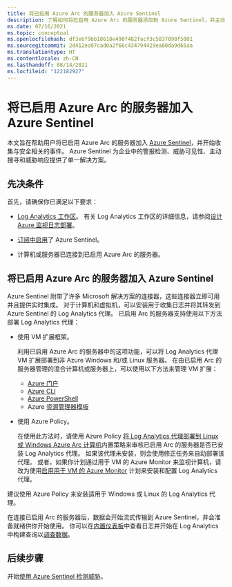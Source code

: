 ```yaml
---
title: 将已启用 Azure Arc 的服务器加入 Azure Sentinel
description: 了解如何将已启用 Azure Arc 的服务器添加到 Azure Sentinel，并主动监视其安全状态。
ms.date: 07/16/2021
ms.topic: conceptual
ms.openlocfilehash: df3e6f9bb18618e490f482facf3c5837098f5001
ms.sourcegitcommit: 2d412ea97cad0a2f66c434794429ea80da9d65aa
ms.translationtype: HT
ms.contentlocale: zh-CN
ms.lasthandoff: 08/14/2021
ms.locfileid: "122182927"
---
```

# <a name="onboard-azure-arc-enabled-servers-to-azure-sentinel"></a>将已启用 Azure Arc 的服务器加入 Azure Sentinel

本文旨在帮助用户将已启用 Azure Arc 的服务器加入 [Azure Sentinel](../../sentinel/overview.md)，并开始收集与安全相关的事件。 Azure Sentinel 为企业中的警报检测、威胁可见性、主动搜寻和威胁响应提供了单一解决方案。

## <a name="prerequisites"></a>先决条件

首先，请确保你已满足以下要求：

- [Log Analytics 工作区](../../azure-monitor/logs/data-platform-logs.md)。 有关 Log Analytics 工作区的详细信息，请参阅[设计 Azure 监视日志部署](../../azure-monitor/logs/design-logs-deployment.md)。

- [订阅中启用](../../sentinel/quickstart-onboard.md)了 Azure Sentinel。

- 计算机或服务器已连接到已启用 Azure Arc 的服务器。

## <a name="onboard-azure-arc-enabled-servers-to-azure-sentinel"></a>将已启用 Azure Arc 的服务器加入 Azure Sentinel

Azure Sentinel 附带了许多 Microsoft 解决方案的连接器，这些连接器立即可用并且提供实时集成。 对于计算机和虚拟机，可以安装用于收集日志并将其转发到 Azure Sentinel 的 Log Analytics 代理。 已启用 Arc 的服务器支持使用以下方法部署 Log Analytics 代理：

- 使用 VM 扩展框架。

    利用已启用 Azure Arc 的服务器中的这项功能，可以将 Log Analytics 代理 VM 扩展部署到非 Azure Windows 和/或 Linux 服务器。 在由已启用 Arc 的服务器管理的混合计算机或服务器上，可以使用以下方法来管理 VM 扩展：

    - [Azure 门户](manage-vm-extensions-portal.md)
    - [Azure CLI](manage-vm-extensions-cli.md)
    - [Azure PowerShell](manage-vm-extensions-powershell.md)
    - Azure [资源管理器模板](manage-vm-extensions-template.md)

- 使用 Azure Policy。

    在使用此方法时，请使用 Azure Policy [将 Log Analytics 代理部署到 Linux 或 Windows Azure Arc 计算机](../../governance/policy/samples/built-in-policies.md#monitoring)内置策略来审核已启用 Arc 的服务器是否已安装 Log Analytics 代理。 如果该代理未安装，则会使用修正任务来自动部署该代理。 或者，如果你计划通过用于 VM 的 Azure Monitor 来监视计算机，请改为使用[启用用于 VM 的 Azure Monitor](../../governance/policy/samples/built-in-initiatives.md#monitoring) 计划来安装和配置 Log Analytics 代理。

建议使用 Azure Policy 来安装适用于 Windows 或 Linux 的 Log Analytics 代理。

在连接已启用 Arc 的服务器后，数据会开始流式传输到 Azure Sentinel，并会准备就绪供你开始使用。 你可以在[内置仪表板](/azure/azure-arc/servers/articles/sentinel/get-visibility.md)中查看日志并开始在 Log Analytics 中构建查询以[调查数据](/azure/azure-arc/servers/articles/sentinel/investigate-cases.md)。

## <a name="next-steps"></a>后续步骤

开始[使用 Azure Sentinel 检测威胁](/azure/azure-arc/servers/articles/sentinel/detect-threats-built-in.md)。